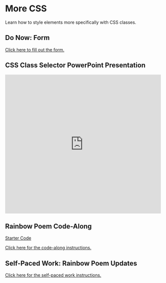 # More CSS
Learn how to style elements more specifically with CSS classes.

## Do Now: Form
[Click here to fill out the form.](https://forms.office.com/r/Qccjb4ZFkK)

## CSS Class Selector PowerPoint Presentation
<iframe src='https://view.officeapps.live.com/op/embed.aspx?src=https://hylandtechoutreach.github.io/ucs/MoreCss/CssClassSelector.pptx' width='100%' height='450px' frameborder='0'></iframe>

## Rainbow Poem Code-Along
[Starter Code](https://vscodeedu.com/pwopjt3jml4Je9O6hera)

[Click here for the code-along instructions.](RainbowPoemCodeAlong.md)

## Self-Paced Work: Rainbow Poem Updates
[Click here for the self-paced work instructions.](SelfPacedWork.md)
